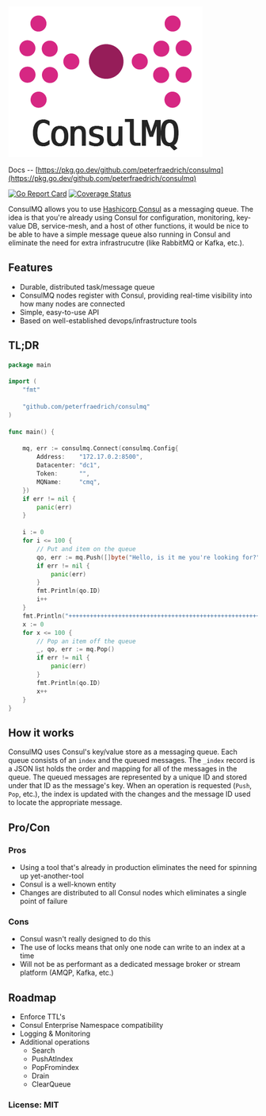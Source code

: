 ![ConsulMq](consulmq.png)

Docs -- [https://pkg.go.dev/github.com/peterfraedrich/consulmq](https://pkg.go.dev/github.com/peterfraedrich/consulmq)

[![Go Report Card](https://goreportcard.com/badge/github.com/peterfraedrich/consulmq)](https://goreportcard.com/report/github.com/peterfraedrich/consulmq) [![Coverage Status](https://coveralls.io/repos/github/peterfraedrich/consulmq/badge.svg?branch=master)](https://coveralls.io/github/peterfraedrich/consulmq?branch=master)

ConsulMQ allows you to use [Hashicorp Consul](https://consul.io) as a messaging queue. The idea is that you're already using Consul for configuration, monitoring, key-value DB, service-mesh, and a host of other functions, it would be nice to be able to have a simple message queue also running in Consul and eliminate the need for extra infrastrucutre (like RabbitMQ or Kafka, etc.).

## Features
* Durable, distributed task/message queue
* ConsulMQ nodes register with Consul, providing real-time visibility into how many nodes are connected
* Simple, easy-to-use API
* Based on well-established devops/infrastructure tools

## TL;DR

```go
package main

import (
	"fmt"

	"github.com/peterfraedrich/consulmq"
)

func main() {

	mq, err := consulmq.Connect(consulmq.Config{
		Address:    "172.17.0.2:8500",
		Datacenter: "dc1",
		Token:      "",
		MQName:     "cmq",
	})
	if err != nil {
		panic(err)
	}

	i := 0
	for i <= 100 {
		// Put and item on the queue
		qo, err := mq.Push([]byte("Hello, is it me you're looking for?"))
		if err != nil {
			panic(err)
		}
		fmt.Println(qo.ID)
		i++
	}
	fmt.Println("++++++++++++++++++++++++++++++++++++++++++++++++++++++")
	x := 0
	for x <= 100 {
		// Pop an item off the queue
		_, qo, err := mq.Pop()
		if err != nil {
			panic(err)
		}
		fmt.Println(qo.ID)
		x++
	}
}
```

## How it works
ConsulMQ uses Consul's key/value store as a messaging queue. Each queue consists of an `index` and the queued messages. The `_index` record  is a JSON list holds the order and mapping for all of the messages in the queue. The queued messages are represented by a unique ID and stored under that ID as the message's key. When an operation is requested (`Push`, `Pop`, etc.), the index is updated with the changes and the message ID used to locate the appropriate message.

## Pro/Con

### Pros
* Using a tool that's already in production eliminates the need for spinning up yet-another-tool
* Consul is a well-known entity
* Changes are distributed to all Consul nodes which eliminates a single point of failure

### Cons
* Consul wasn't really designed to do this
* The use of locks means that only one node can write to an index at a time
* Will not be as performant as a dedicated message broker or stream platform (AMQP, Kafka, etc.)

## Roadmap

* Enforce TTL's
* Consul Enterprise Namespace compatibility
* Logging & Monitoring
* Additional operations
    * Search
    * PushAtIndex
    * PopFromindex
    * Drain
    * ClearQueue


### License: MIT
